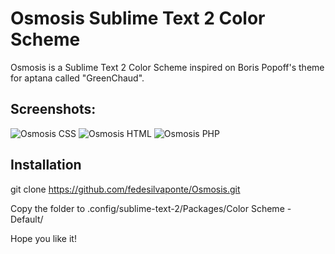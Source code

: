 # Osmosis Sublime Text 2 Color Scheme

Osmosis is a Sublime Text 2 Color Scheme inspired on Boris Popoff's theme for aptana called "GreenChaud".

## Screenshots:
![Osmosis CSS](http://static.fedesilva.com/Osmosis/osmosis-css.jpg)
![Osmosis HTML](http://static.fedesilva.com/Osmosis/osmosis-html.jpg)
![Osmosis PHP](http://static.fedesilva.com/Osmosis/osmosis-php.jpg)

## Installation

git clone https://github.com/fedesilvaponte/Osmosis.git

Copy the folder to .config/sublime-text-2/Packages/Color Scheme - Default/

Hope you like it!

